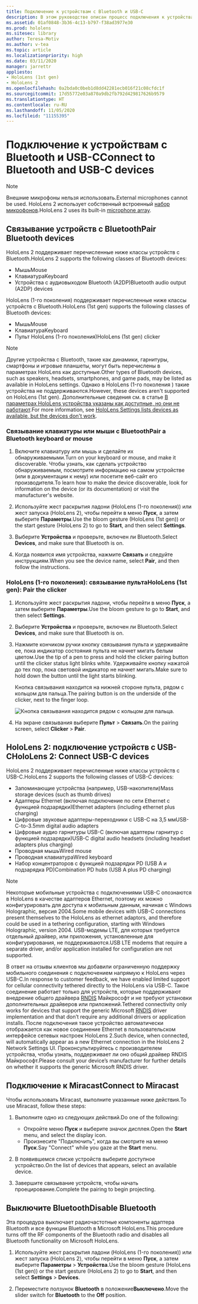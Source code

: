 ```yaml
---
title: Подключение к устройствам с Bluetooth и USB-C
description: В этом руководстве описан процесс подключения к устройствам с Bluetooth и USB-C, а также принадлежностям.
ms.assetid: 01af0848-3b36-4c13-b797-f38ad3977e30
ms.prod: hololens
ms.sitesec: library
author: Teresa-Motiv
ms.author: v-tea
ms.topic: article
ms.localizationpriority: high
ms.date: 03/11/2020
manager: jarrettr
appliesto:
- HoloLens (1st gen)
- HoloLens 2
ms.openlocfilehash: 0a2bda0c0beb1d8dd42281ecb016f21c08cfdc1f
ms.sourcegitcommit: 17d55772e03a870a9db2fb792d429817626b9579
ms.translationtype: HT
ms.contentlocale: ru-RU
ms.lasthandoff: 11/05/2020
ms.locfileid: "11155395"
---
```

# <span data-ttu-id="fc55a-103">Подключение к устройствам с Bluetooth и USB-C</span><span class="sxs-lookup"><span data-stu-id="fc55a-103">Connect to Bluetooth and USB-C devices</span></span>

> [!NOTE]
> <span data-ttu-id="fc55a-104">Внешние микрофоны нельзя использовать.</span><span class="sxs-lookup"><span data-stu-id="fc55a-104">External microphones cannot be used.</span></span> <span data-ttu-id="fc55a-105">HoloLens 2 использует собственный встроенный [набор микрофонов](hololens2-hardware.md#audio-and-speech).</span><span class="sxs-lookup"><span data-stu-id="fc55a-105">HoloLens 2 uses its built-in [microphone array](hololens2-hardware.md#audio-and-speech).</span></span>

## <span data-ttu-id="fc55a-106">Связывание устройств с Bluetooth</span><span class="sxs-lookup"><span data-stu-id="fc55a-106">Pair Bluetooth devices</span></span>

<span data-ttu-id="fc55a-107">HoloLens 2 поддерживает перечисленные ниже классы устройств с Bluetooth.</span><span class="sxs-lookup"><span data-stu-id="fc55a-107">HoloLens 2 supports the following classes of Bluetooth devices:</span></span>

- <span data-ttu-id="fc55a-108">Мышь</span><span class="sxs-lookup"><span data-stu-id="fc55a-108">Mouse</span></span>
- <span data-ttu-id="fc55a-109">Клавиатура</span><span class="sxs-lookup"><span data-stu-id="fc55a-109">Keyboard</span></span>
- <span data-ttu-id="fc55a-110">Устройства с аудиовыходом Bluetooth (A2DP)</span><span class="sxs-lookup"><span data-stu-id="fc55a-110">Bluetooth audio output (A2DP) devices</span></span>

<span data-ttu-id="fc55a-111">HoloLens (1-го поколения) поддерживает перечисленные ниже классы устройств с Bluetooth.</span><span class="sxs-lookup"><span data-stu-id="fc55a-111">HoloLens (1st gen) supports the following classes of Bluetooth devices:</span></span>

- <span data-ttu-id="fc55a-112">Мышь</span><span class="sxs-lookup"><span data-stu-id="fc55a-112">Mouse</span></span>
- <span data-ttu-id="fc55a-113">Клавиатура</span><span class="sxs-lookup"><span data-stu-id="fc55a-113">Keyboard</span></span>
- <span data-ttu-id="fc55a-114">Пульт HoloLens (1-го поколения)</span><span class="sxs-lookup"><span data-stu-id="fc55a-114">HoloLens (1st gen) clicker</span></span>

> [!NOTE]
> <span data-ttu-id="fc55a-115">Другие устройства с Bluetooth, такие как динамики, гарнитуры, смартфоны и игровые планшеты, могут быть перечислены в параметрах HoloLens как доступные.</span><span class="sxs-lookup"><span data-stu-id="fc55a-115">Other types of Bluetooth devices, such as speakers, headsets, smartphones, and game pads, may be listed as available in HoloLens settings.</span></span> <span data-ttu-id="fc55a-116">Однако в HoloLens (1-го поколения ) такие устройства не поддерживаются.</span><span class="sxs-lookup"><span data-stu-id="fc55a-116">However, these devices aren't supported on HoloLens (1st gen).</span></span> <span data-ttu-id="fc55a-117">Дополнительные сведения см. в статье [В параметрах HoloLens устройства указаны как доступные, но они не работают](hololens-FAQ.md#hololens-settings-lists-devices-as-available-but-the-devices-dont-work).</span><span class="sxs-lookup"><span data-stu-id="fc55a-117">For more information, see [HoloLens Settings lists devices as available, but the devices don't work](hololens-FAQ.md#hololens-settings-lists-devices-as-available-but-the-devices-dont-work).</span></span>

### <span data-ttu-id="fc55a-118">Связывание клавиатуры или мыши с Bluetooth</span><span class="sxs-lookup"><span data-stu-id="fc55a-118">Pair a Bluetooth keyboard or mouse</span></span>

1. <span data-ttu-id="fc55a-119">Включите клавиатуру или мышь и сделайте их обнаруживаемыми.</span><span class="sxs-lookup"><span data-stu-id="fc55a-119">Turn on your keyboard or mouse, and make it discoverable.</span></span> <span data-ttu-id="fc55a-120">Чтобы узнать, как сделать устройство обнаруживаемым, посмотрите информацию на самом устройстве (или в документации к нему) или посетите веб-сайт его производителя.</span><span class="sxs-lookup"><span data-stu-id="fc55a-120">To learn how to make the device discoverable, look for information on the device (or its documentation) or visit the manufacturer's website.</span></span>

1. <span data-ttu-id="fc55a-121">Используйте жест раскрытия ладони (HoloLens (1-го поколения)) или жест запуска (HoloLens 2), чтобы перейти в меню **Пуск**, а затем выберите **Параметры**.</span><span class="sxs-lookup"><span data-stu-id="fc55a-121">Use the bloom gesture (HoloLens (1st gen)) or the start gesture (HoloLens 2) to go to **Start**, and then select **Settings**.</span></span>

1. <span data-ttu-id="fc55a-122">Выберите **Устройства** и проверьте, включен ли Bluetooth.</span><span class="sxs-lookup"><span data-stu-id="fc55a-122">Select **Devices**, and make sure that Bluetooth is on.</span></span>  

1. <span data-ttu-id="fc55a-123">Когда появится имя устройства, нажмите **Связать** и следуйте инструкциям.</span><span class="sxs-lookup"><span data-stu-id="fc55a-123">When you see the device name, select **Pair**, and then follow the instructions.</span></span>

### <span data-ttu-id="fc55a-124">HoloLens (1-го поколения): связывание пульта</span><span class="sxs-lookup"><span data-stu-id="fc55a-124">HoloLens (1st gen): Pair the clicker</span></span>

1. <span data-ttu-id="fc55a-125">Используйте жест раскрытия ладони, чтобы перейти в меню **Пуск**, а затем выберите **Параметры**.</span><span class="sxs-lookup"><span data-stu-id="fc55a-125">Use the bloom gesture to go to **Start**, and then select **Settings**.</span></span>

1. <span data-ttu-id="fc55a-126">Выберите **Устройства** и проверьте, включен ли Bluetooth.</span><span class="sxs-lookup"><span data-stu-id="fc55a-126">Select **Devices**, and make sure that Bluetooth is on.</span></span>

1. <span data-ttu-id="fc55a-127">Нажмите кончиком ручки кнопку связывания пульта и удерживайте ее, пока индикатор состояния пульта не начнет мигать белым цветом.</span><span class="sxs-lookup"><span data-stu-id="fc55a-127">Use the tip of a pen to press and hold the clicker pairing button until the clicker status light blinks white.</span></span> <span data-ttu-id="fc55a-128">Удерживайте кнопку нажатой до тех пор, пока световой индикатор не начнет мигать.</span><span class="sxs-lookup"><span data-stu-id="fc55a-128">Make sure to hold down the button until the light starts blinking.</span></span>  

   <span data-ttu-id="fc55a-129">Кнопка связывания находится на нижней стороне пульта, рядом с кольцом для пальца.</span><span class="sxs-lookup"><span data-stu-id="fc55a-129">The pairing button is on the underside of the clicker, next to the finger loop.</span></span>
   
   ![Кнопка связывания находится рядом с кольцом для пальца.](images/use-hololens-clicker-1.png)
   
1. <span data-ttu-id="fc55a-131">На экране связывания выберите **Пульт** > **Связать**.</span><span class="sxs-lookup"><span data-stu-id="fc55a-131">On the pairing screen, select **Clicker** > **Pair**.</span></span>

## <span data-ttu-id="fc55a-132">HoloLens 2: подключение устройств с USB-C</span><span class="sxs-lookup"><span data-stu-id="fc55a-132">HoloLens 2: Connect USB-C devices</span></span>

<span data-ttu-id="fc55a-133">HoloLens 2 поддерживает перечисленные ниже классы устройств с USB-C.</span><span class="sxs-lookup"><span data-stu-id="fc55a-133">HoloLens 2 supports the following classes of USB-C devices:</span></span>

- <span data-ttu-id="fc55a-134">Запоминающие устройства (например, USB-накопители)</span><span class="sxs-lookup"><span data-stu-id="fc55a-134">Mass storage devices (such as thumb drives)</span></span>
- <span data-ttu-id="fc55a-135">Адаптеры Ethernet (включая подключение по сети Ethernet с функцией подзарядки)</span><span class="sxs-lookup"><span data-stu-id="fc55a-135">Ethernet adapters (including ethernet plus charging)</span></span>
- <span data-ttu-id="fc55a-136">Цифровые звуковые адаптеры-переходники с USB-C на 3,5 мм</span><span class="sxs-lookup"><span data-stu-id="fc55a-136">USB-C-to-3.5mm digital audio adapters</span></span>
- <span data-ttu-id="fc55a-137">Цифровые аудио гарнитуры USB-C (включая адаптеры гарнитур с функцией подзарядки)</span><span class="sxs-lookup"><span data-stu-id="fc55a-137">USB-C digital audio headsets (including headset adapters plus charging)</span></span>
- <span data-ttu-id="fc55a-138">Проводная мышь</span><span class="sxs-lookup"><span data-stu-id="fc55a-138">Wired mouse</span></span>
- <span data-ttu-id="fc55a-139">Проводная клавиатура</span><span class="sxs-lookup"><span data-stu-id="fc55a-139">Wired keyboard</span></span>
- <span data-ttu-id="fc55a-140">Набор концентраторов с функцией подзарядки PD (USB A и подзарядка PD)</span><span class="sxs-lookup"><span data-stu-id="fc55a-140">Combination PD hubs (USB A plus PD charging)</span></span>

> [!NOTE]
> <span data-ttu-id="fc55a-141">Некоторые мобильные устройства с подключениями USB-C опознаются в HoloLens в качестве адаптеров Ethernet, поэтому их можно конфигурировать для доступа к мобильным данным, начиная с Windows Holographic, версия 2004.</span><span class="sxs-lookup"><span data-stu-id="fc55a-141">Some mobile devices with USB-C connections present themselves to the HoloLens as ethernet adaptors, and therefore could be used in a tethering configuration, starting with Windows Holographic, version 2004.</span></span> <span data-ttu-id="fc55a-142">USB-модемы LTE, для которых требуется отдельный драйвер, или приложения, установленные для конфигурирования, не поддерживаются.</span><span class="sxs-lookup"><span data-stu-id="fc55a-142">USB LTE modems that require a separate driver, and/or application installed for configuration are not supported.</span></span>

<span data-ttu-id="fc55a-143">В ответ на отзывы клиентов мы добавили ограниченную поддержку мобильного соединения с подключением напрямую к HoloLens через USB-C.</span><span class="sxs-lookup"><span data-stu-id="fc55a-143">In response to customer feedback, we have enabled limited support for cellular connectivity tethered directly to the HoloLens via USB-C.</span></span>  <span data-ttu-id="fc55a-144">Такое соединение работает только для устройств, которые поддерживают внедрение общего драйвера [RNDIS](https://docs.microsoft.com/windows-hardware/drivers/network/overview-of-remote-ndis--rndis-) Майкрософт и не требуют установки дополнительных драйверов или приложений.</span><span class="sxs-lookup"><span data-stu-id="fc55a-144">Tethered connectivity only works for devices that support the generic Microsoft [RNDIS](https://docs.microsoft.com/windows-hardware/drivers/network/overview-of-remote-ndis--rndis-) driver implementation and that don’t require any additional drivers or application installs.</span></span>  <span data-ttu-id="fc55a-145">После подключения такое устройство автоматически отображается как новое соединение Ethernet в пользовательском интерфейсе сетевых настроек HoloLens 2.</span><span class="sxs-lookup"><span data-stu-id="fc55a-145">Such device, when connected, will automatically appear as a new Ethernet connection in the HoloLens 2 Network Settings UI.</span></span> <span data-ttu-id="fc55a-146">Проконсультируйтесь с производителем устройства, чтобы узнать, поддерживает ли оно общий драйвер RNDIS Майкрософт.</span><span class="sxs-lookup"><span data-stu-id="fc55a-146">Please consult your device’s manufacturer for further details on whether it supports the generic Microsoft RNDIS driver.</span></span>

## <span data-ttu-id="fc55a-147">Подключение к Miracast</span><span class="sxs-lookup"><span data-stu-id="fc55a-147">Connect to Miracast</span></span>

<span data-ttu-id="fc55a-148">Чтобы использовать Miracast, выполните указанные ниже действия.</span><span class="sxs-lookup"><span data-stu-id="fc55a-148">To use Miracast, follow these steps:</span></span>

1. <span data-ttu-id="fc55a-149">Выполните одно из следующих действий.</span><span class="sxs-lookup"><span data-stu-id="fc55a-149">Do one of the following:</span></span>  

   - <span data-ttu-id="fc55a-150">Откройте меню **Пуск** и выберите значок дисплея.</span><span class="sxs-lookup"><span data-stu-id="fc55a-150">Open the **Start** menu, and select the display icon.</span></span>
   - <span data-ttu-id="fc55a-151">Произнесите "Подключить", когда вы смотрите на меню **Пуск**.</span><span class="sxs-lookup"><span data-stu-id="fc55a-151">Say "Connect" while you gaze at the **Start** menu.</span></span>  

1. <span data-ttu-id="fc55a-152">В появившемся списке устройств выберите доступное устройство.</span><span class="sxs-lookup"><span data-stu-id="fc55a-152">On the list of devices that appears, select an available device.</span></span>

1. <span data-ttu-id="fc55a-153">Завершите связывание устройств, чтобы начать проецирование.</span><span class="sxs-lookup"><span data-stu-id="fc55a-153">Complete the pairing to begin projecting.</span></span>

## <span data-ttu-id="fc55a-154">Выключите Bluetooth</span><span class="sxs-lookup"><span data-stu-id="fc55a-154">Disable Bluetooth</span></span>

<span data-ttu-id="fc55a-155">Эта процедура выключает радиочастотные компоненты адаптера Bluetooth и все функции Bluetooth в Microsoft HoloLens.</span><span class="sxs-lookup"><span data-stu-id="fc55a-155">This procedure turns off the RF components of the Bluetooth radio and disables all Bluetooth functionality on Microsoft HoloLens.</span></span>

1. <span data-ttu-id="fc55a-156">Используйте жест раскрытия ладони (HoloLens (1-го поколения)) или жест запуска (HoloLens 2), чтобы перейти в меню **Пуск**, а затем выберите **Параметры** > **Устройства**.</span><span class="sxs-lookup"><span data-stu-id="fc55a-156">Use the bloom gesture (HoloLens (1st gen)) or the start gesture (HoloLens 2) to go to **Start**, and then select **Settings** > **Devices**.</span></span>

1. <span data-ttu-id="fc55a-157">Переместите ползунок **Bluetooth** в положение**Выключено**.</span><span class="sxs-lookup"><span data-stu-id="fc55a-157">Move the slider switch for **Bluetooth** to the **Off** position.</span></span>
